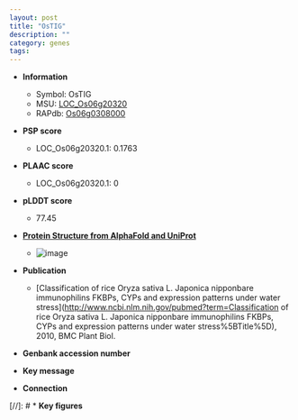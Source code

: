 ```yaml
---
layout: post
title: "OsTIG"
description: ""
category: genes
tags: 
---
```


* **Information**  
    + Symbol: OsTIG  
    + MSU: [LOC_Os06g20320](http://rice.plantbiology.msu.edu/cgi-bin/ORF_infopage.cgi?orf=LOC_Os06g20320)  
    + RAPdb: [Os06g0308000](http://rapdb.dna.affrc.go.jp/viewer/gbrowse_details/irgsp1?name=Os06g0308000)  

* **PSP score**  
    + LOC_Os06g20320.1: 0.1763 

* **PLAAC score**  
    + LOC_Os06g20320.1: 0 

* **pLDDT score**
    + 77.45

* **[Protein Structure from AlphaFold and UniProt](https://www.uniprot.org/uniprotkb/Q5Z4M6/entry#structure)**
    + ![image](https://ricepsp.github.io/images/Q5/AF-Q5Z4M6-F1.png)

* **Publication**  
    + [Classification of rice Oryza sativa L. Japonica nipponbare immunophilins FKBPs, CYPs and expression patterns under water stress](http://www.ncbi.nlm.nih.gov/pubmed?term=Classification of rice Oryza sativa L. Japonica nipponbare immunophilins FKBPs, CYPs and expression patterns under water stress%5BTitle%5D), 2010, BMC Plant Biol.

* **Genbank accession number**  

* **Key message**  

* **Connection**  

[//]: # * **Key figures**  


